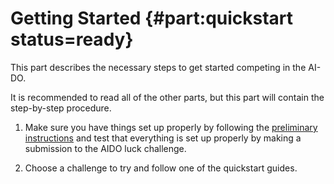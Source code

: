# Getting Started {#part:quickstart status=ready}

This part describes the necessary steps to get started competing in the AI-DO.

It is recommended to read all of the other parts, but this part will contain the step-by-step procedure.

1) Make sure you have things set up properly by following the [preliminary instructions](#quickstart-preliminaries) and test that everything is set up properly by making a submission to the AIDO luck challenge.

2) Choose a challenge to try and follow one of the quickstart guides.
